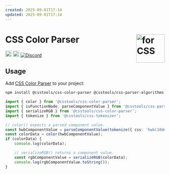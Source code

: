 ```yaml
---
created: 2025-09-01T17:14
updated: 2025-09-01T17:14
---
```

# CSS Color Parser <img src="https://cssdb.org/images/css.svg" alt="for CSS" width="90" height="90" align="right">

[<img alt="npm version" src="https://img.shields.io/npm/v/@csstools/css-color-parser.svg" height="20">][npm-url]
[<img alt="Build Status" src="https://github.com/csstools/postcss-plugins/actions/workflows/test.yml/badge.svg?branch=main" height="20">][cli-url]
[<img alt="Discord" src="https://shields.io/badge/Discord-5865F2?logo=discord&logoColor=white">][discord]

## Usage

Add [CSS Color Parser] to your project:

```bash
npm install @csstools/css-color-parser @csstools/css-parser-algorithms @csstools/css-tokenizer --save-dev
```

```ts
import { color } from '@csstools/css-color-parser';
import { isFunctionNode, parseComponentValue } from '@csstools/css-parser-algorithms';
import { serializeRGB } from '@csstools/css-color-parser';
import { tokenize } from '@csstools/css-tokenizer';

// color() expects a parsed component value.
const hwbComponentValue = parseComponentValue(tokenize({ css: 'hwb(10deg 10% 20%)' }));
const colorData = color(hwbComponentValue);
if (colorData) {
	console.log(colorData);

	// serializeRGB() returns a component value.
	const rgbComponentValue = serializeRGB(colorData);
	console.log(rgbComponentValue.toString());
}
```

[cli-url]: https://github.com/csstools/postcss-plugins/actions/workflows/test.yml?query=workflow/test
[discord]: https://discord.gg/bUadyRwkJS
[npm-url]: https://www.npmjs.com/package/@csstools/css-color-parser

[CSS Color Parser]: https://github.com/csstools/postcss-plugins/tree/main/packages/css-color-parser
